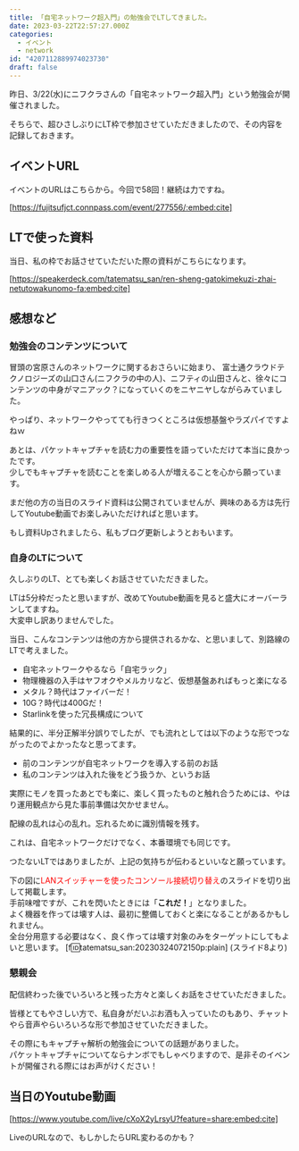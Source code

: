 ```yaml
---
title: 「自宅ネットワーク超入門」の勉強会でLTしてきました。
date: 2023-03-22T22:57:27.000Z
categories:
  - イベント
  - network
id: "4207112889974023730"
draft: false
---
```

昨日、3/22(水)にニフクラさんの「自宅ネットワーク超入門」という勉強会が開催されました。

そちらで、超ひさしぶりにLT枠で参加させていただきましたので、その内容を記録しておきます。



## イベントURL
イベントのURLはこちらから。今回で58回！継続は力ですね。

[https://fujitsufjct.connpass.com/event/277556/:embed:cite]


## LTで使った資料
当日、私の枠でお話させていただいた際の資料がこちらになります。



[https://speakerdeck.com/tatematsu_san/ren-sheng-gatokimekuzi-zhai-netutowakunomo-fa:embed:cite]


## 感想など

### 勉強会のコンテンツについて

冒頭の宮原さんのネットワークに関するおさらいに始まり、
富士通クラウドテクノロジーズの山口さん(ニフクラの中の人)、ニフティの山田さんと、徐々にコンテンツの中身がマニアック？になっていくのをニヤニヤしながらみていました。

やっぱり、ネットワークやってても行きつくところは仮想基盤やラズパイですよねｗ

あとは、パケットキャプチャを読む力の重要性を語っていただけて本当に良かったです。<BR>
少しでもキャプチャを読むことを楽しめる人が増えることを心から願っています。

まだ他の方の当日のスライド資料は公開されていませんが、興味のある方は先行してYoutube動画でお楽しみいただければと思います。

もし資料Upされましたら、私もブログ更新しようとおもいます。


### 自身のLTについて
久しぶりのLT、とても楽しくお話させていただきました。

LTは5分枠だったと思いますが、改めてYoutube動画を見ると盛大にオーバーランしてますね。<BR>
大変申し訳ありませんでした。

当日、こんなコンテンツは他の方から提供されるかな、と思いまして、別路線のLTで考えました。

- 自宅ネットワークやるなら「自宅ラック」
- 物理機器の入手はヤフオクやメルカリなど、仮想基盤あればもっと楽になる
- メタル？時代はファイバーだ！
- 10G？時代は400Gだ！
- Starlinkを使った冗長構成について

結果的に、半分正解半分誤りでしたが、でも流れとしては以下のような形でつながったのでよかったなと思ってます。

- 前のコンテンツが自宅ネットワークを導入する前のお話
- 私のコンテンツは入れた後をどう扱うか、というお話


実際にモノを買ったあとでも楽に、楽しく買ったものと触れ合うためには、やはり運用観点から見た事前準備は欠かせません。

配線の乱れは心の乱れ。忘れるために識別情報を残す。

これは、自宅ネットワークだけでなく、本番環境でも同じです。

つたないLTではありましたが、上記の気持ちが伝わるといいなと願っています。

下の図に<span style="color: #ff0000">LANスイッチャーを使ったコンソール接続切り替え</span>のスライドを切り出して掲載します。<BR>
手前味噌ですが、これを閃いたときには「**これだ！**」となりました。<BR>
よく機器を作っては壊す人は、最初に整備しておくと楽になることがあるかもしれません。<BR>
全台分用意する必要はなく、良く作っては壊す対象のみをターゲットにしてもよいと思います。
[f:id:tatematsu_san:20230324072150p:plain]
(スライド8より)

### 懇親会

配信終わった後でいろいろと残った方々と楽しくお話をさせていただきました。

皆様とてもやさしい方で、私自身がだいぶお酒も入っていたのもあり、チャットやら音声やらいろいろな形で参加させていただきました。


その際にもキャプチャ解析の勉強会についての話題がありました。<BR>
パケットキャプチャについてならナンボでもしゃべりますので、是非そのイベントが開催される際にはお声がけください！

## 当日のYoutube動画


[https://www.youtube.com/live/cXoX2yLrsyU?feature=share:embed:cite]

LiveのURLなので、もしかしたらURL変わるのかも？



